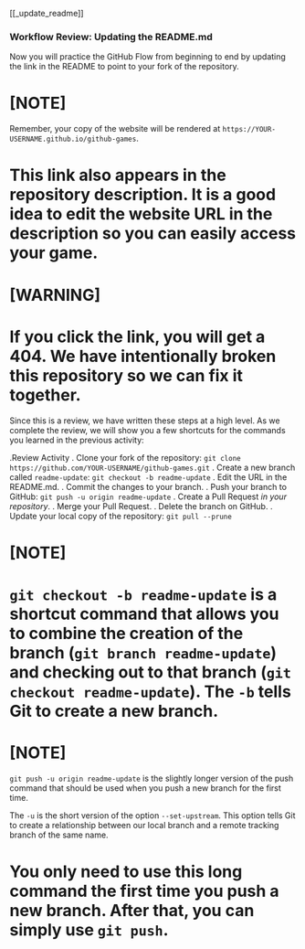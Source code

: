 [[_update_readme]]
### Workflow Review: Updating the README.md

Now you will practice the GitHub Flow from beginning to end by updating the link in the README to point to your fork of the repository.

[NOTE]
====
Remember, your copy of the website will be rendered at `https://YOUR-USERNAME.github.io/github-games`.

This link also appears in the repository description. It is a good idea to edit the website URL in the description so you can easily access your game.
====

[WARNING]
====
If you click the link, you will get a 404. We have intentionally broken this repository so we can fix it together.
====

Since this is a review, we have written these steps at a high level. As we complete the review, we will show you a few shortcuts for the commands you learned in the previous activity:

.Review Activity
. Clone your fork of the repository: `git clone https://github.com/YOUR-USERNAME/github-games.git`
. Create a new branch called `readme-update`: `git checkout -b readme-update`
. Edit the URL in the README.md.
. Commit the changes to your branch.
. Push your branch to GitHub: `git push -u origin readme-update`
. Create a Pull Request *in your repository*.
. Merge your Pull Request.
. Delete the branch on GitHub.
. Update your local copy of the repository: `git pull --prune`

[NOTE]
====
`git checkout -b readme-update` is a shortcut command that allows you to combine the creation of the branch (`git branch readme-update`) and checking out to that branch (`git checkout readme-update`). The `-b` tells Git to create a new branch.
====

[NOTE]
====
`git push -u origin readme-update` is the slightly longer version of the push command that should be used when you push a new branch for the first time.

The `-u` is the short version of the option `--set-upstream`. This option tells Git to create a relationship between our local branch and a remote tracking branch of the same name.

You only need to use this long command the first time you push a new branch. After that, you can simply use `git push`.
====
